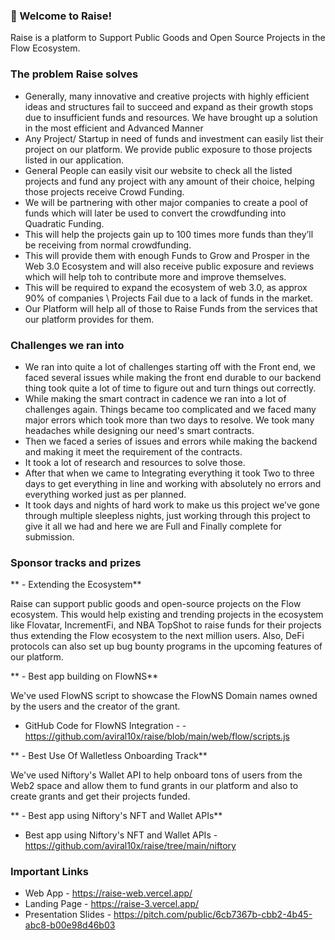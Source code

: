### 👋 Welcome to Raise!
Raise is a platform to Support Public Goods and Open Source Projects in the Flow Ecosystem.

###  The problem Raise solves

- Generally, many innovative and creative projects with highly efficient ideas and structures fail to succeed and expand as their growth stops due to insufficient funds and resources. We have brought up a solution in the most efficient and Advanced Manner
- Any Project/ Startup in need of funds and investment can easily list their project on our platform. We provide public exposure to those projects listed in our application.
- General People can easily visit our website to check all the listed projects and fund any project with any amount of their choice, helping those projects receive Crowd Funding.
- We will be partnering with other major companies to create a pool of funds which will later be used to convert the crowdfunding into Quadratic Funding.
- This will help the projects gain up to 100 times more funds than they’ll be receiving from normal crowdfunding.
- This will provide them with enough Funds to Grow and Prosper in the Web 3.0 Ecosystem and will also receive public exposure and reviews which will help toh to contribute more and improve themselves.
- This will be required to expand the ecosystem of web 3.0, as approx 90% of companies \ Projects Fail due to a lack of funds in the market.
- Our Platform will help all of those to Raise Funds from the services that our platform provides for them.


###  Challenges we ran into

- We ran into quite a lot of challenges starting off with the Front end, we faced several issues while making the front end durable to our backend thing took quite a lot of time to figure out and turn things out correctly.
- While making the smart contract in cadence we ran into a lot of challenges again. Things became too complicated and we faced many major errors which took more than two days to resolve. We took many headaches while designing our need's smart contracts.
- Then we faced a series of issues and errors while making the backend and making it meet the requirement of the contracts.
- It took a lot of research and resources to solve those.
- After that when we came to Integrating everything it took Two to three days to get everything in line and working with absolutely no errors and everything worked just as per planned.
- It took days and nights of hard work to make us this project we’ve gone through multiple sleepless nights, just working through this project to give it all we had and here we are Full and Finally complete for submission.


### Sponsor tracks and prizes

** - Extending the Ecosystem**

Raise can support public goods and open-source projects on the Flow ecosystem.
This would help existing and trending projects in the ecosystem like Flovatar, IncrementFi, and NBA TopShot to raise funds for their projects thus extending the Flow ecosystem to the next million users.
Also, DeFi protocols can also set up bug bounty programs in the upcoming features of our platform.

** - Best app building on FlowNS**

We've used FlowNS script to showcase the FlowNS Domain names owned by the users and the creator of the grant.
- GitHub Code for FlowNS Integration -  - https://github.com/aviral10x/raise/blob/main/web/flow/scripts.js


** - Best Use Of Walletless Onboarding Track**

We've used Niftory's Wallet API to help onboard tons of users from the Web2 space and allow them to fund grants in our platform and also to create grants and get their projects funded.


** - Best app using Niftory's NFT and Wallet APIs**


- Best app using Niftory's NFT and Wallet APIs - https://github.com/aviral10x/raise/tree/main/niftory

### Important Links

- Web App - https://raise-web.vercel.app/
- Landing Page - https://raise-3.vercel.app/
- Presentation Slides - https://pitch.com/public/6cb7367b-cbb2-4b45-abc8-b00e98d46b03

